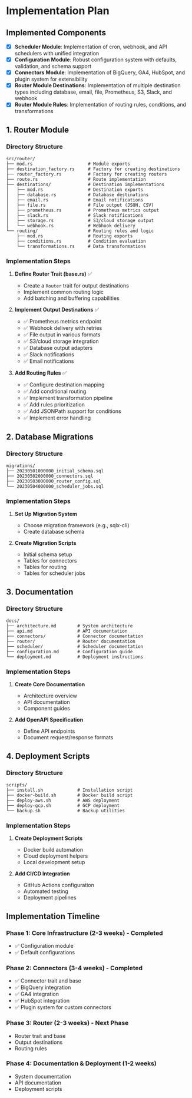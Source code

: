# Implementation Plan

## Implemented Components
- [x] **Scheduler Module**: Implementation of cron, webhook, and API schedulers with unified integration
- [x] **Configuration Module**: Robust configuration system with defaults, validation, and schema support
- [x] **Connectors Module**: Implementation of BigQuery, GA4, HubSpot, and plugin system for extensibility
- [x] **Router Module Destinations**: Implementation of multiple destination types including database, email, file, Prometheus, S3, Slack, and webhook
- [x] **Router Module Rules**: Implementation of routing rules, conditions, and transformations

## 1. Router Module

### Directory Structure
```
src/router/
├── mod.rs                     # Module exports
├── destination_factory.rs     # Factory for creating destinations
├── router_factory.rs          # Factory for creating routers
├── route.rs                   # Route implementation
├── destinations/              # Destination implementations
│   ├── mod.rs                 # Destination exports
│   ├── database.rs            # Database destinations
│   ├── email.rs               # Email notifications
│   ├── file.rs                # File output (JSON, CSV)
│   ├── prometheus.rs          # Prometheus metrics output
│   ├── slack.rs               # Slack notifications
│   ├── storage.rs             # S3/cloud storage output
│   └── webhook.rs             # Webhook delivery
└── routing/                   # Routing rules and logic
    ├── mod.rs                 # Routing exports
    ├── conditions.rs          # Condition evaluation
    └── transformations.rs     # Data transformations
```

### Implementation Steps
1. **Define Router Trait (base.rs)** ✅
   - Create a `Router` trait for output destinations
   - Implement common routing logic
   - Add batching and buffering capabilities

2. **Implement Output Destinations** ✅
   - ✅ Prometheus metrics endpoint
   - ✅ Webhook delivery with retries
   - ✅ File output in various formats
   - ✅ S3/cloud storage integration
   - ✅ Database output adapters
   - ✅ Slack notifications
   - ✅ Email notifications

3. **Add Routing Rules** ✅
   - ✅ Configure destination mapping
   - ✅ Add conditional routing
   - ✅ Implement transformation pipeline
   - ✅ Add rules prioritization
   - ✅ Add JSONPath support for conditions
   - ✅ Implement error handling

## 2. Database Migrations

### Directory Structure
```
migrations/
├── 20230501000000_initial_schema.sql
├── 20230502000000_connectors.sql
├── 20230503000000_router_config.sql
└── 20230504000000_scheduler_jobs.sql
```

### Implementation Steps
1. **Set Up Migration System**
   - Choose migration framework (e.g., sqlx-cli)
   - Create database schema

2. **Create Migration Scripts**
   - Initial schema setup
   - Tables for connectors
   - Tables for routing
   - Tables for scheduler jobs

## 3. Documentation

### Directory Structure
```
docs/
├── architecture.md        # System architecture
├── api.md                 # API documentation
├── connectors/            # Connector documentation
├── router/                # Router documentation
├── scheduler/             # Scheduler documentation
├── configuration.md       # Configuration guide
└── deployment.md          # Deployment instructions
```

### Implementation Steps
1. **Create Core Documentation**
   - Architecture overview
   - API documentation
   - Component guides

2. **Add OpenAPI Specification**
   - Define API endpoints
   - Document request/response formats

## 4. Deployment Scripts

### Directory Structure
```
scripts/
├── install.sh             # Installation script
├── docker-build.sh        # Docker build script
├── deploy-aws.sh          # AWS deployment
├── deploy-gcp.sh          # GCP deployment
└── backup.sh              # Backup utilities
```

### Implementation Steps
1. **Create Deployment Scripts**
   - Docker build automation
   - Cloud deployment helpers
   - Local development setup

2. **Add CI/CD Integration**
   - GitHub Actions configuration
   - Automated testing
   - Deployment pipelines

## Implementation Timeline

### Phase 1: Core Infrastructure (2-3 weeks) - Completed
- ✅ Configuration module
- ✅ Default configurations

### Phase 2: Connectors (3-4 weeks) - Completed
- ✅ Connector trait and base
- ✅ BigQuery integration
- ✅ GA4 integration
- ✅ HubSpot integration
- ✅ Plugin system for custom connectors

### Phase 3: Router (2-3 weeks) - Next Phase
- Router trait and base
- Output destinations
- Routing rules

### Phase 4: Documentation & Deployment (1-2 weeks)
- System documentation
- API documentation
- Deployment scripts 